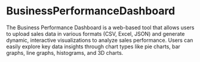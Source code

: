 # BusinessPerformanceDashboard
The Business Performance Dashboard is a web-based tool that allows users to upload sales data in various formats (CSV, Excel, JSON) and generate dynamic, interactive visualizations to analyze sales performance. Users can easily explore key data insights through chart types like pie charts, bar graphs, line graphs, histograms, and 3D charts. 
